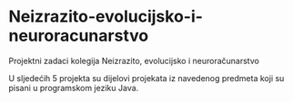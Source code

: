 # Neizrazito-evolucijsko-i-neuroracunarstvo
Projektni zadaci kolegija Neizrazito, evolucijsko i neuroračunarstvo

U sljedećih 5 projekta su dijelovi projekata iz navedenog predmeta koji su pisani u programskom jeziku Java.
